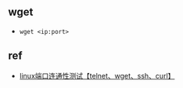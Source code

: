 
## wget

+ `wget <ip:port>`


## ref
+ [linux端口连通性测试【telnet、wget、ssh、curl】](https://blog.csdn.net/fly910905/article/details/785551572)